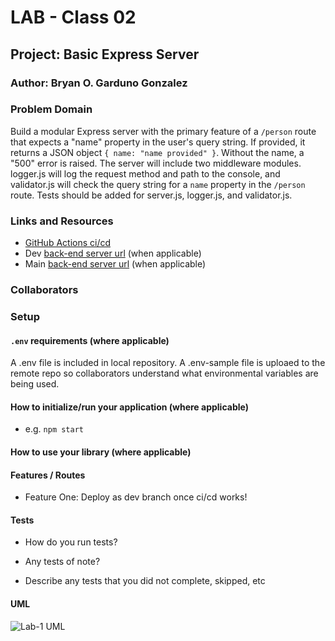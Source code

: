 # LAB - Class 02

## Project: Basic Express Server 

### Author: Bryan O. Garduno Gonzalez

### Problem Domain  

Build a modular Express server with the primary feature of a `/person` route that expects a "name" property in the user's query string. If provided, it returns a JSON object `{ name: "name provided" }`. Without the name, a "500" error is raised. The server will include two middleware modules. logger.js will log the request method and path to the console, and validator.js will check the query string for a `name` property in the `/person` route. Tests should be added for server.js, logger.js, and validator.js. 

### Links and Resources

- [GitHub Actions ci/cd](https://github.com/brosmar18/basic-express-server/actions) 
- Dev [back-end server url](https://lab02-basic-express-server-dev.onrender.com) (when applicable)
- Main [back-end server url](https://lab02-basic-express-server-main.onrender.com) (when applicable)


### Collaborators

### Setup

#### `.env` requirements (where applicable)


A .env file is included in local repository. A .env-sample file is uploaed to the remote repo so collaborators understand what environmental variables are being used. 

#### How to initialize/run your application (where applicable)

- e.g. `npm start`

#### How to use your library (where applicable)

#### Features / Routes

- Feature One: Deploy as dev branch once ci/cd works!


#### Tests

<!-- Fill this in as you see fit -->

- How do you run tests?

    
- Any tests of note?



- Describe any tests that you did not complete, skipped, etc

    

#### UML

![Lab-1 UML](assets/lab-01-uml.png)
